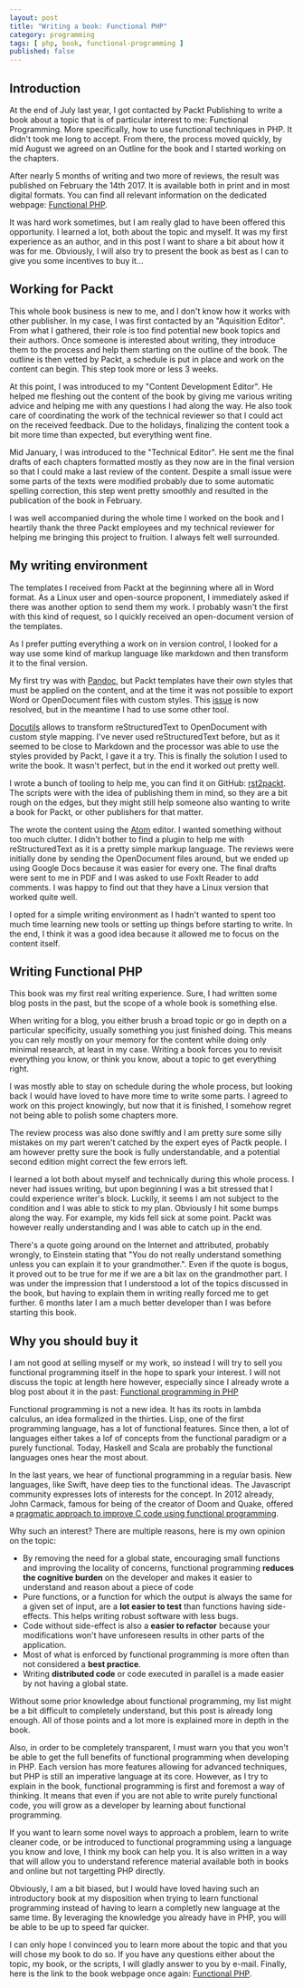 ```yaml
---
layout: post
title: "Writing a book: Functional PHP"
category: programming
tags: [ php, book, functional-programming ]
published: false
---
```

Introduction
------------
At the end of July last year, I got contacted by Packt Publishing to write 
a book about a topic that is of particular interest to me: Functional Programming.
More specifically, how to use functional techniques in PHP. It didn't took me long 
to accept. From there, the process moved quickly, by mid August we agreed on an Outline
for the book and I started working on the chapters.

After nearly 5 months of writing and two more of reviews, the result was published on 
February the 14th 2017. It is available both in print and in most digital formats. You
can find all relevant information on the dedicated webpage: [Functional PHP](book).

It was hard work sometimes, but I am really glad to have been offered this opportunity.
I learned a lot, both about the topic and myself. It was my first experience as an author,
and in this post I want to share a bit about how it was for me. Obviously, I will also try
to present the book as best as I can to give you some incentives to buy it...

[book]: https://www.packtpub.com/application-development/functional-php

Working for Packt
-----------------

This whole book business is new to me, and I don't know how it works with other publisher.
In my case, I was first contacted by an "Aquisition Editor". From what I gathered, their 
role is too find potential new book topics and their authors. Once someone is interested
about writing, they introduce them to the process and help them starting on the outline of
the book. The outline is then vetted by Packt, a schedule is put in place and work on the
content can begin. This step took more or less 3 weeks.

At this point, I was introduced to my "Content Development Editor". He helped me fleshing
out the content of the book by giving me various writing advice and helping me with any
questions I had along the way. He also took care of coordinating the work of the technical
reviewer so that I could act on the received feedback. Due to the holidays, finalizing the
content took a bit more time than expected, but everything went fine.

Mid January, I was introduced to the "Technical Editor". He sent me the final drafts of each
chapters formatted mostly as they now are in the final version so that I could make a last
review of the content. Despite a small issue were some parts of the texts were modified
probably due to some automatic spelling correction, this step went pretty smoothly and 
resulted in the publication of the book in February.

I was well accompanied during the whole time I worked on the book and I heartily thank the
three Packt employees and my technical reviewer for helping me bringing this project to
fruition. I always felt well surrounded.

My writing environment
----------------------

The templates I received from Packt at the beginning where all in Word format. As a Linux
user and open-source proponent, I immediately asked if there was another option to send them
my work. I probably wasn't the first with this kind of request, so I quickly received an
open-document version of the templates.

As I prefer putting everything a work on in version control, I looked for a way use some kind 
of markup language like markdown and then transform it to the final version.

My first try was with [Pandoc](pandoc), but Packt templates have their own styles that must be 
applied on the content, and at the time it was not possible to export Word or OpenDocument files 
with custom styles. This [issue](pandoc-issue) is now resolved, but in the meantime I had to
use some other tool.

[Docutils](docutils) allows to transform reStructuredText to OpenDocument with custom style 
mapping. I've never used reStructuredText before, but as it seemed to be close to Markdown and 
the processor was able to use the styles provided by Packt, I gave it a try. This is finally 
the solution I used to write the book. It wasn't perfect, but in the end it worked out pretty well. 

I wrote a bunch of tooling to help me, you can find it on GitHub: [rst2packt](rst2packt). The 
scripts were with the idea of publishing them in mind, so they are a bit rough on the edges, but 
they might still help someone also wanting to write a book for Packt, or other publishers for 
that matter.

The wrote the content using the [Atom](atom) editor. I wanted something without too much clutter. 
I didn't bother to find a plugin to help me with reStructuredText as it is a pretty simple markup 
language. The reviews were initially done by sending the OpenDocument files around, but we ended 
up using Google Docs because it was easier for every one. The final drafts were sent to me in PDF 
and I was asked to use FoxIt Reader to add comments. I was happy to find out that they have a Linux 
version that worked quite well.

I opted for a simple writing environment as I hadn't wanted to spent too much time learning new 
tools or setting up things before starting to write. In the end, I think it was a good idea because 
it allowed me to focus on the content itself.

[pandoc]: http://pandoc.org/
[pandoc-issue]: https://github.com/jgm/pandoc/issues/2106
[docutils]: http://docutils.sourceforge.net/
[rst2packt]: https://github.com/krtek4/rst2pactk
[atom]: http://atom.io/

Writing Functional PHP
----------------------

This book was my first real writing experience. Sure, I had written some blog posts in the past, 
but the scope of a whole book is something else.

When writing for a blog, you either brush a broad topic or go in depth on a particular specificity,
usually something you just finished doing. This means you can rely mostly on your memory for the 
content while doing only minimal research, at least in my case. Writing a book forces you to revisit
everything you know, or think you know, about a topic to get everything right.

I was mostly able to stay on schedule during the whole process, but looking back I would have loved 
to have more time to write some parts. I agreed to work on this project knowingly, but now that it is
finished, I somehow regret not being able to polish some chapters more.

The review process was also done swiftly and I am pretty sure some silly mistakes on my part weren't
catched by the expert eyes of Pactk people. I am however pretty sure the book is fully understandable,
and a potential second edition might correct the few errors left.

I learned a lot both about myself and technically during this whole process. I never had issues writing,
but upon beginning I was a bit stressed that I could experience writer's block. Luckily, it seems I am 
not subject to the condition and I was able to stick to my plan. Obviously I hit some bumps along the way.
For example, my kids fell sick at some point. Packt was however really understanding and I was able to
catch up in the end.

There's a quote going around on the Internet and attributed, probably wrongly, to Einstein stating that 
"You do not really understand something unless you can explain it to your grandmother.". Even if the 
quote is bogus, it proved out to be true for me if we are a bit lax on the grandmother part. I was under
the impression that I understood a lot of the topics discussed in the book, but having to explain them
in writing really forced me to get further. 6 months later I am a much better developer than I was before
starting this book.

Why you should buy it
---------------------

I am not good at selling myself or my work, so instead I will try to sell you functional programming
itself in the hope to spark your interest. I will not discuss the topic at length here however, 
especially since I already wrote a blog post about it in the past: [Functional programming in PHP](liip)

Functional programming is not a new idea. It has its roots in lambda calculus, an idea formalized 
in the thirties. Lisp, one of the first programming language, has a lot of functional features. Since 
then, a lot of languages either takes a lof of concepts from the functional paradigm or a purely 
functional. Today, Haskell and Scala are probably the functional languages ones hear the most about.

In the last years, we hear of functional programming in a regular basis. New languages, like Swift, 
have deep ties to the functional ideas. The Javascript community expresses lots of interests for the 
concept. In 2012 already, John Carmack, famous for being of the creator of Doom and Quake, offered 
a [pragmatic approach to improve C code using functional programming](carmack).

Why such an interest? There are multiple reasons, here is my own opinion on the topic:

* By removing the need for a global state, encouraging small functions and improving the locality of 
  concerns, functional programming **reduces the cognitive burden** on the developer and makes it 
  easier to understand and reason about a piece of code
* Pure functions, or a function for which the output is always the same for a given set of input, 
  are a **lot easier to test** than functions having side-effects. This helps writing robust software 
  with less bugs.
* Code without side-effect is also a **easier to refactor** because your modifications won't have 
  unforeseen results in other parts of the application.
* Most of what is enforced by functional programming is more often than not considered a **best practice**.
* Writing **distributed code** or code executed in parallel is a made easier by not having a global state.

Without some prior knowledge about functional programming, my list might be a bit difficult to completely 
understand, but this post is already long enough. All of those points and a lot more is explained more in 
depth in the book.

Also, in order to be completely transparent, I must warn you that you won't be able to get the full
benefits of functional programming when developing in PHP. Each version has more features allowing
for advanced techniques, but PHP is still an imperative language at its core. However, as I try to
explain in the book, functional programming is first and foremost a way of thinking. It means that
even if you are not able to write purely functional code, you will grow as a developer by learning
about functional programming.

If you want to learn some novel ways to approach a problem, learn to write cleaner code, or be 
introduced to functional programming using a language you know and love, I think my book can help you.
It is also written in a way that will allow you to understand reference material available both in
books and online but not targetting PHP directly.

Obviously, I am a bit biased, but I would have loved having such an introductory book at my disposition
when trying to learn functional programming instead of having to learn a completly new language at
the same time. By leveraging the knowledge you already have in PHP, you will be able to be up to
speed far quicker.

I can only hope I convinced you to learn more about the topic and that you will chose my book
to do so. If you have any questions either about the topic, my book, or the scripts, I will gladly
answer to you by e-mail. Finally, here is the link to the book webpage once again: [Functional PHP](book).

[liip]: https://blog.liip.ch/archive/2014/11/05/functional-programming-in-php.html
[carmack]: https://web.archive.org/web/20130819160454/http://www.altdevblogaday.com/2012/04/26/functional-programming-in-c/
